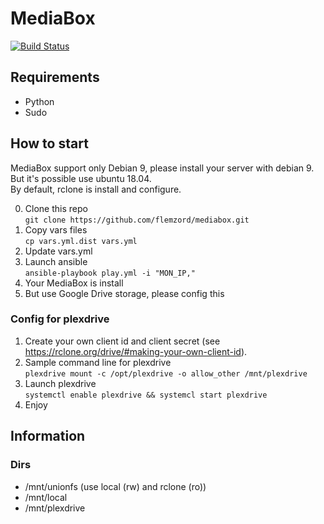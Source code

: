 # MediaBox 
[![Build Status](https://travis-ci.org/flemzord/mediabox.svg?branch=master)](https://travis-ci.org/flemzord/mediabox) 

## Requirements

- Python
- Sudo

## How to start

MediaBox support only Debian 9, please install your server with debian 9. But it's possible use ubuntu 18.04.    
By default, rclone is install and configure.

0) Clone this repo    
```git clone https://github.com/flemzord/mediabox.git```
1) Copy vars files   
```cp vars.yml.dist vars.yml```
2) Update vars.yml
3) Launch ansible   
```ansible-playbook play.yml -i "MON_IP,"```
4) Your MediaBox is install
5) But use Google Drive storage, please config this

### Config for plexdrive

1) Create your own client id and client secret (see https://rclone.org/drive/#making-your-own-client-id).
2) Sample command line for plexdrive    
```plexdrive mount -c /opt/plexdrive -o allow_other /mnt/plexdrive```
3) Launch plexdrive    
```systemctl enable plexdrive && systemcl start plexdrive```
4) Enjoy


## Information
### Dirs

- /mnt/unionfs (use local (rw) and rclone (ro))    
- /mnt/local    
- /mnt/plexdrive